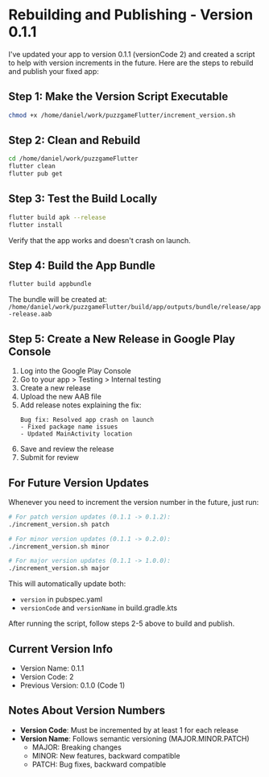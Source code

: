 # Rebuilding and Publishing - Version 0.1.1

I've updated your app to version 0.1.1 (versionCode 2) and created a script to help with version increments in the future. Here are the steps to rebuild and publish your fixed app:

## Step 1: Make the Version Script Executable

```bash
chmod +x /home/daniel/work/puzzgameFlutter/increment_version.sh
```

## Step 2: Clean and Rebuild

```bash
cd /home/daniel/work/puzzgameFlutter
flutter clean
flutter pub get
```

## Step 3: Test the Build Locally

```bash
flutter build apk --release
flutter install
```

Verify that the app works and doesn't crash on launch.

## Step 4: Build the App Bundle

```bash
flutter build appbundle
```

The bundle will be created at:
`/home/daniel/work/puzzgameFlutter/build/app/outputs/bundle/release/app-release.aab`

## Step 5: Create a New Release in Google Play Console

1. Log into the Google Play Console
2. Go to your app > Testing > Internal testing
3. Create a new release
4. Upload the new AAB file 
5. Add release notes explaining the fix:
   ```
   Bug fix: Resolved app crash on launch
   - Fixed package name issues
   - Updated MainActivity location
   ```
6. Save and review the release
7. Submit for review

## For Future Version Updates

Whenever you need to increment the version number in the future, just run:

```bash
# For patch version updates (0.1.1 -> 0.1.2):
./increment_version.sh patch

# For minor version updates (0.1.1 -> 0.2.0):
./increment_version.sh minor

# For major version updates (0.1.1 -> 1.0.0):
./increment_version.sh major
```

This will automatically update both:
- `version` in pubspec.yaml
- `versionCode` and `versionName` in build.gradle.kts

After running the script, follow steps 2-5 above to build and publish.

## Current Version Info

- Version Name: 0.1.1
- Version Code: 2
- Previous Version: 0.1.0 (Code 1)

## Notes About Version Numbers

- **Version Code**: Must be incremented by at least 1 for each release
- **Version Name**: Follows semantic versioning (MAJOR.MINOR.PATCH)
  - MAJOR: Breaking changes
  - MINOR: New features, backward compatible
  - PATCH: Bug fixes, backward compatible
